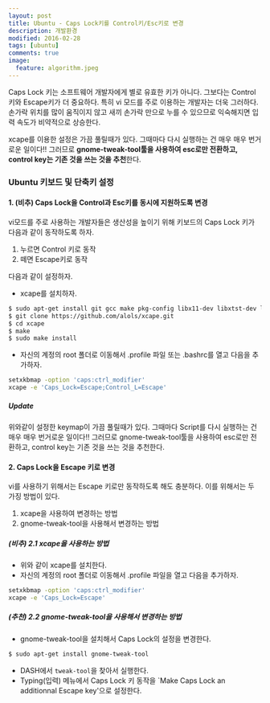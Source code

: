 ```yaml
---
layout: post
title: Ubuntu - Caps Lock키를 Control키/Esc키로 변경
description: 개발환경
modified: 2016-02-28
tags: [ubuntu]
comments: true
image:
  feature: algorithm.jpeg
---
```

Caps Lock 키는 소프트웨어 개발자에게 별로 유효한 키가 아니다. 그보다는 Control키와 Escape키가 더 중요하다. 특히 vi 모드를 주로 이용하는 개발자는 더욱 그러하다. 손가락 위치를 많이 움직이지 않고 새끼 손가락 만으로 누를 수 있으므로 익숙해지면 입력 속도가 비약적으로 상승한다. 

xcape를 이용한 설정은 가끔 풀릴때가 있다. 그때마다 다시 실행하는 건 매우 매우 번거로운 일이다!!
그러므로 **gnome-tweak-tool툴을 사용하여 esc로만 전환하고, control key는 기존 것을 쓰는 것을 추천**한다. 

### Ubuntu 키보드 및 단축키 설정

#### 1. (비추) Caps Lock을 Control과 Esc키를 동시에 지원하도록 변경 

vi모드를 주로 사용하는 개발자들은 생산성을 높이기 위해 키보드의 Caps Lock 키가 다음과 같이 동작하도록 하자. 

1. 누르면 Control 키로 동작 
2. 떼면 Escape키로 동작

다음과 같이 설정하자. 

- xcape를 설치하자. 
 
```bash
$ sudo apt-get install git gcc make pkg-config libx11-dev libxtst-dev libxi-dev
$ git clone https://github.com/alols/xcape.git
$ cd xcape
$ make
$ sudo make install
```

- 자신의 계정의 root 폴더로 이동해서 .profile 파일 또는 .bashrc를 열고 다음을 추가하자. 

```bash
setxkbmap -option 'caps:ctrl_modifier'
xcape -e 'Caps_Lock=Escape;Control_L=Escape'
```

##### Update

위와같이 설정한 keymap이 가끔 풀릴때가 있다. 그때마다 Script를 다시 실행하는 건 매우 매우 번거로운 일이다!!
그러므로 gnome-tweak-tool툴을 사용하여 esc로만 전환하고, control key는 기존 것을 쓰는 것을 추천한다. 

#### 2. Caps Lock을 Escape 키로 변경

vi를 사용하기 위해서는 Escape 키로만 동작하도록 해도 충분하다. 이를 위해서는 두 가징 방법이 있다. 

1. xcape을 사용하여 변경하는 방법
2. gnome-tweak-tool을 사용해서 변경하는 방법 

##### (비추) 2.1 xcape을 사용하는 방법

- 위와 같이 xcape를 설치한다. 
- 자신의 계정의 root 폴더로 이동해서 .profile 파일을 열고 다음을 추가하자. 

```bash
setxkbmap -option 'caps:ctrl_modifier'
xcape -e 'Caps_Lock=Escape'
```

##### (추천) 2.2 gnome-tweak-tool을 사용해서 변경하는 방법 

- gnome-tweak-tool을 설치해서 Caps Lock의 설정을 변경한다. 

```bash
$ sudo apt-get install gnome-tweak-tool
```

- DASH에서 `tweak-tool`을 찾아서 실행한다. 
- Typing(입력) 메뉴에서 Caps Lock 키 동작을 `Make Caps Lock an additionnal Escape key'으로 설정한다. 

